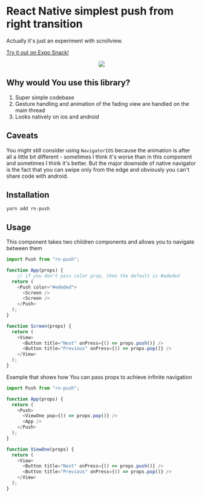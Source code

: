 # React Native simplest push from right transition

Actually it's just an experiment with scrollview.

[Try it out on Expo Snack!](https://snack.expo.io/@mikollo/rn-push)

<center>
	<img src="https://thumbs.gfycat.com/DependentForsakenAustraliancurlew-size_restricted.gif" />
</center>

## Why would You use this library?

1. Super simple codebase
2. Gesture handling and animation of the fading view are handled on the main thread
3. Looks natively on ios and android

## Caveats

You might still consider using `NavigatorIOS` because the animation is after all a little bit different - sometimes I think it's worse than in this component and sometimes I think it's better. But the major downside of native navigator is the fact that you can swipe only from the edge and obviously you can't share code with android.

## Installation

`yarn add rn-push`

## Usage

This component takes two children components and allows you to navigate between them 

```js
import Push from "rn-push";

function App(props) {
    // if you don't pass color prop, then the default is #ededed
  return (
    <Push color="#ededed">
      <Screen />
      <Screen />
    </Push>
  );
}

function Screen(props) {
  return (
    <View>
      <Button title="Next" onPress={() => props.push()} />
      <Button title="Previous" onPress={() => props.pop()} />
    </View>
  );
}
```

Example that shows how You can pass props to achieve infinite navigation

```js
import Push from "rn-push";

function App(props) {
  return (
    <Push>
      <ViewOne pop={() => props.pop()} />
      <App />
    </Push>
  );
}

function ViewOne(props) {
  return (
    <View>
      <Button title="Next" onPress={() => props.push()} />
      <Button title="Previous" onPress={() => props.pop()} />
    </View>
  );
}
```